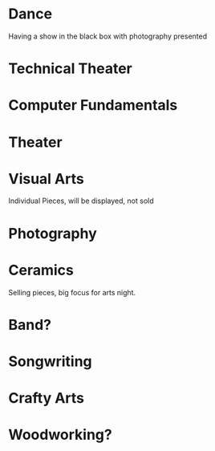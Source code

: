 # Dance
Having a show in the black box with photography presented
# Technical Theater

# Computer Fundamentals

# Theater

# Visual Arts
Individual Pieces, will be displayed, not sold
# Photography

# Ceramics 
Selling pieces, big focus for arts night.
# Band?

# Songwriting

# Crafty Arts

# Woodworking?
